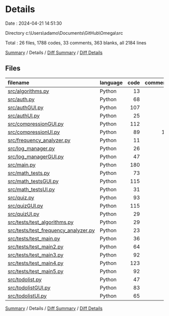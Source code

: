 # Details

Date : 2024-04-21 14:51:30

Directory c:\\Users\\adamo\\Documents\\GitHub\\Omega\\src

Total : 26 files,  1788 codes, 33 comments, 363 blanks, all 2184 lines

[Summary](results.md) / Details / [Diff Summary](diff.md) / [Diff Details](diff-details.md)

## Files
| filename | language | code | comment | blank | total |
| :--- | :--- | ---: | ---: | ---: | ---: |
| [src/algorithms.py](/src/algorithms.py) | Python | 13 | 1 | 5 | 19 |
| [src/auth.py](/src/auth.py) | Python | 68 | 0 | 17 | 85 |
| [src/authGUI.py](/src/authGUI.py) | Python | 107 | 0 | 33 | 140 |
| [src/authUI.py](/src/authUI.py) | Python | 25 | 0 | 5 | 30 |
| [src/compressionGUI.py](/src/compressionGUI.py) | Python | 112 | 4 | 32 | 148 |
| [src/compressionUI.py](/src/compressionUI.py) | Python | 89 | 10 | 20 | 119 |
| [src/frequency_analyzer.py](/src/frequency_analyzer.py) | Python | 11 | 1 | 6 | 18 |
| [src/log_manager.py](/src/log_manager.py) | Python | 26 | 0 | 4 | 30 |
| [src/log_managerGUI.py](/src/log_managerGUI.py) | Python | 47 | 0 | 12 | 59 |
| [src/main.py](/src/main.py) | Python | 180 | 0 | 24 | 204 |
| [src/math_tests.py](/src/math_tests.py) | Python | 73 | 0 | 7 | 80 |
| [src/math_testsGUI.py](/src/math_testsGUI.py) | Python | 115 | 2 | 43 | 160 |
| [src/math_testsUI.py](/src/math_testsUI.py) | Python | 31 | 0 | 3 | 34 |
| [src/quiz.py](/src/quiz.py) | Python | 93 | 7 | 8 | 108 |
| [src/quizGUI.py](/src/quizGUI.py) | Python | 115 | 0 | 23 | 138 |
| [src/quizUI.py](/src/quizUI.py) | Python | 29 | 1 | 5 | 35 |
| [src/tests/test_algorithms.py](/src/tests/test_algorithms.py) | Python | 29 | 0 | 7 | 36 |
| [src/tests/test_frequency_analyzer.py](/src/tests/test_frequency_analyzer.py) | Python | 23 | 0 | 5 | 28 |
| [src/tests/test_main.py](/src/tests/test_main.py) | Python | 36 | 0 | 6 | 42 |
| [src/tests/test_main2.py](/src/tests/test_main2.py) | Python | 64 | 0 | 11 | 75 |
| [src/tests/test_main3.py](/src/tests/test_main3.py) | Python | 92 | 0 | 14 | 106 |
| [src/tests/test_main4.py](/src/tests/test_main4.py) | Python | 123 | 0 | 21 | 144 |
| [src/tests/test_main5.py](/src/tests/test_main5.py) | Python | 92 | 0 | 18 | 110 |
| [src/todolist.py](/src/todolist.py) | Python | 47 | 1 | 7 | 55 |
| [src/todolistGUI.py](/src/todolistGUI.py) | Python | 83 | 5 | 19 | 107 |
| [src/todolistUI.py](/src/todolistUI.py) | Python | 65 | 1 | 8 | 74 |

[Summary](results.md) / Details / [Diff Summary](diff.md) / [Diff Details](diff-details.md)